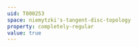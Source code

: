 ```yaml
---
uid: T000253
space: niemytzki's-tangent-disc-topology
property: completely-regular
value: true
---
```

